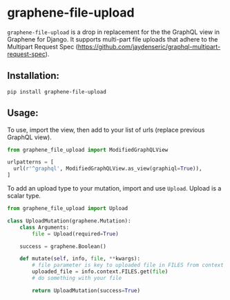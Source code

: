 # graphene-file-upload
`graphene-file-upload` is a drop in replacement for the the GraphQL view in Graphene for Django. It supports multi-part file uploads that adhere to the Multipart Request Spec (https://github.com/jaydenseric/graphql-multipart-request-spec).

## Installation:
`pip install graphene-file-upload`

## Usage:
To use, import the view, then add to your list of urls (replace previous GraphQL view).

```python
from graphene_file_upload import ModifiedGraphQLView

urlpatterns = [
  url(r'^graphql', ModifiedGraphQLView.as_view(graphiql=True)),
]
```

To add an upload type to your mutation, import and use `Upload`. Upload is a scalar type.

```python
from graphene_file_upload import Upload

class UploadMutation(graphene.Mutation):
    class Arguments:
        file = Upload(required=True)

    success = graphene.Boolean()

    def mutate(self, info, file, **kwargs):
        # file parameter is key to uploaded file in FILES from context
        uploaded_file = info.context.FILES.get(file)
        # do something with your file

        return UploadMutation(success=True)
```
